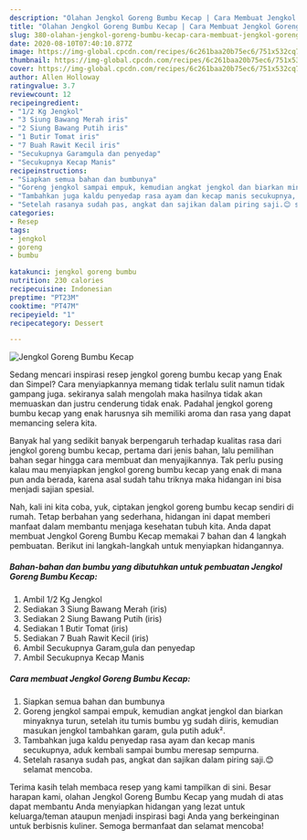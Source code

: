 ```yaml
---
description: "Olahan Jengkol Goreng Bumbu Kecap | Cara Membuat Jengkol Goreng Bumbu Kecap Yang Bisa Manjain Lidah"
title: "Olahan Jengkol Goreng Bumbu Kecap | Cara Membuat Jengkol Goreng Bumbu Kecap Yang Bisa Manjain Lidah"
slug: 380-olahan-jengkol-goreng-bumbu-kecap-cara-membuat-jengkol-goreng-bumbu-kecap-yang-bisa-manjain-lidah
date: 2020-08-10T07:40:10.877Z
image: https://img-global.cpcdn.com/recipes/6c261baa20b75ec6/751x532cq70/jengkol-goreng-bumbu-kecap-foto-resep-utama.jpg
thumbnail: https://img-global.cpcdn.com/recipes/6c261baa20b75ec6/751x532cq70/jengkol-goreng-bumbu-kecap-foto-resep-utama.jpg
cover: https://img-global.cpcdn.com/recipes/6c261baa20b75ec6/751x532cq70/jengkol-goreng-bumbu-kecap-foto-resep-utama.jpg
author: Allen Holloway
ratingvalue: 3.7
reviewcount: 12
recipeingredient:
- "1/2 Kg Jengkol"
- "3 Siung Bawang Merah iris"
- "2 Siung Bawang Putih iris"
- "1 Butir Tomat iris"
- "7 Buah Rawit Kecil iris"
- "Secukupnya Garamgula dan penyedap"
- "Secukupnya Kecap Manis"
recipeinstructions:
- "Siapkan semua bahan dan bumbunya"
- "Goreng jengkol sampai empuk, kemudian angkat jengkol dan biarkan minyaknya turun, setelah itu tumis bumbu yg sudah diiris, kemudian masukan jengkol tambahkan garam, gula putih aduk²."
- "Tambahkan juga kaldu penyedap rasa ayam dan kecap manis secukupnya, aduk kembali sampai bumbu meresap sempurna."
- "Setelah rasanya sudah pas, angkat dan sajikan dalam piring saji.😊 selamat mencoba."
categories:
- Resep
tags:
- jengkol
- goreng
- bumbu

katakunci: jengkol goreng bumbu 
nutrition: 230 calories
recipecuisine: Indonesian
preptime: "PT23M"
cooktime: "PT47M"
recipeyield: "1"
recipecategory: Dessert

---
```



![Jengkol Goreng Bumbu Kecap](https://img-global.cpcdn.com/recipes/6c261baa20b75ec6/751x532cq70/jengkol-goreng-bumbu-kecap-foto-resep-utama.jpg)

Sedang mencari inspirasi resep jengkol goreng bumbu kecap yang Enak dan Simpel? Cara menyiapkannya memang tidak terlalu sulit namun tidak gampang juga. sekiranya salah mengolah maka hasilnya tidak akan memuaskan dan justru cenderung tidak enak. Padahal jengkol goreng bumbu kecap yang enak harusnya sih memiliki aroma dan rasa yang dapat memancing selera kita.



Banyak hal yang sedikit banyak berpengaruh terhadap kualitas rasa dari jengkol goreng bumbu kecap, pertama dari jenis bahan, lalu pemilihan bahan segar hingga cara membuat dan menyajikannya. Tak perlu pusing kalau mau menyiapkan jengkol goreng bumbu kecap yang enak di mana pun anda berada, karena asal sudah tahu triknya maka hidangan ini bisa menjadi sajian spesial.


Nah, kali ini kita coba, yuk, ciptakan jengkol goreng bumbu kecap sendiri di rumah. Tetap berbahan yang sederhana, hidangan ini dapat memberi manfaat dalam membantu menjaga kesehatan tubuh kita. Anda dapat membuat Jengkol Goreng Bumbu Kecap memakai 7 bahan dan 4 langkah pembuatan. Berikut ini langkah-langkah untuk menyiapkan hidangannya.

<!--inarticleads1-->

##### Bahan-bahan dan bumbu yang dibutuhkan untuk pembuatan Jengkol Goreng Bumbu Kecap:

1. Ambil 1/2 Kg Jengkol
1. Sediakan 3 Siung Bawang Merah (iris)
1. Sediakan 2 Siung Bawang Putih (iris)
1. Sediakan 1 Butir Tomat (iris)
1. Sediakan 7 Buah Rawit Kecil (iris)
1. Ambil Secukupnya Garam,gula dan penyedap
1. Ambil Secukupnya Kecap Manis




<!--inarticleads2-->

##### Cara membuat Jengkol Goreng Bumbu Kecap:

1. Siapkan semua bahan dan bumbunya
1. Goreng jengkol sampai empuk, kemudian angkat jengkol dan biarkan minyaknya turun, setelah itu tumis bumbu yg sudah diiris, kemudian masukan jengkol tambahkan garam, gula putih aduk².
1. Tambahkan juga kaldu penyedap rasa ayam dan kecap manis secukupnya, aduk kembali sampai bumbu meresap sempurna.
1. Setelah rasanya sudah pas, angkat dan sajikan dalam piring saji.😊 selamat mencoba.




Terima kasih telah membaca resep yang kami tampilkan di sini. Besar harapan kami, olahan Jengkol Goreng Bumbu Kecap yang mudah di atas dapat membantu Anda menyiapkan hidangan yang lezat untuk keluarga/teman ataupun menjadi inspirasi bagi Anda yang berkeinginan untuk berbisnis kuliner. Semoga bermanfaat dan selamat mencoba!
